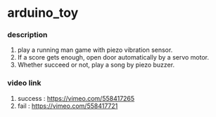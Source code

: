 # arduino_toy
### description
1. play a running man game with piezo vibration sensor.
2. If a score gets enough, open door automatically by a servo motor.
3. Whether succeed or not, play a song by piezo buzzer.
### video link
1. success : https://vimeo.com/558417265
2. fail : https://vimeo.com/558417721
